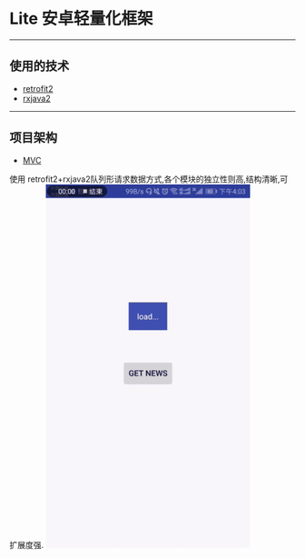 # Lite 安卓轻量化框架

---------

## 使用的技术

* [retrofit2](#category)
* [rxjava2](#recommend)

---------
## 项目架构
* [MVC](#articles)



使用 retrofit2+rxjava2队列形请求数据方式,各个模块的独立性则高,结构清晰,可扩展度强.
![nihao](https://github.com/252590770/Lite/blob/master/2018-01-16-16-13-38.gif)


